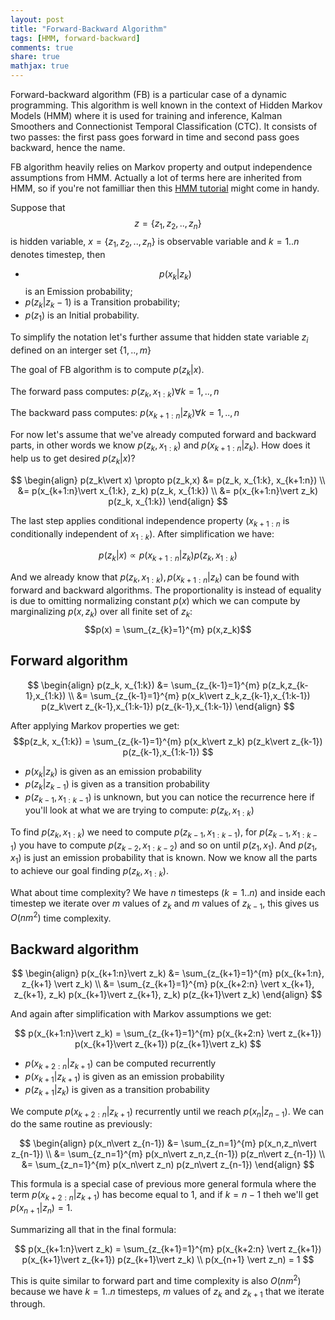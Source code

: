 ```yaml
---
layout: post
title: "Forward-Backward Algorithm"
tags: [HMM, forward-backward]
comments: true
share: true
mathjax: true
---
```


Forward-backward algorithm (FB) is a particular case of a dynamic programming. This algorithm is well known in the context of Hidden Markov Models (HMM) where it is used for training and inference, Kalman Smoothers and Connectionist Temporal Classification (CTC). 
It consists of two passes: the first pass goes forward in time and second pass goes backward, hence the name.

FB algorithm heavily relies on Markov property and output independence assumptions from HMM. Actually a lot of terms here are inherited from HMM, so if you're not familliar then this [HMM tutorial](http://cs229.stanford.edu/section/cs229-hmm.pdf) might come in handy.

Suppose that $$z=\{z_1,z_2,..,z_n\}$$ is hidden variable, $x=\{z_1,z_2,..,z_n\}$ is observable variable and $k=1..n$ denotes timestep, then

* $$p(x_k\vert z_k)$$ is an Emission probability;
* $p(z_k\vert z_k-1)$ is a Transition probability;
* $p(z_1)$ is an Initial probability.

To simplify the notation let's further assume that hidden state variable $z_i$ defined on an interger set $\{1,..,m\}$

The goal of FB algorithm is to compute $p(z_k\vert x)$.

The forward pass computes: $p(z_k,x_{1:k}) \forall k=1,..,n$

The backward pass computes: $p(x_{k+1:n} \vert  z_k) \forall k=1,..,n$

For now let's assume that we've already computed forward and backward parts, in other words we know $p(z_k,x_{1:k})$ and $p(x_{k+1:n} \vert  z_k)$. How does it help us to get desired $p(z_k\vert x)$?

$$
\begin{align}
p(z_k\vert x) \propto p(z_k,x) &= p(z_k, x_{1:k}, x_{k+1:n}) \\
&= p(x_{k+1:n}\vert x_{1:k}, z_k) p(z_k, x_{1:k}) \\
&= p(x_{k+1:n}\vert z_k) p(z_k, x_{1:k})
\end{align}
$$

The last step applies conditional independence property ($x_{k+1:n}$ is conditionally independent of $x_{1:k}$). After simplification we have: 

$$p(z_k\vert x) \propto p(x_{k+1:n}\vert z_k) p(z_k, x_{1:k}) $$

And we already know that $p(z_k, x_{1:k}), p(x_{k+1:n}\vert z_k)$ can be found with forward and backward algorithms. The proportionality is instead of equality is due to omitting normalizing constant $p(x)$ which we can compute by marginalizing $p(x,z_k)$ over all finite set of $z_k$:
$$p(x) = \sum_{z_{k}=1}^{m} p(x,z_k)$$


## Forward algorithm

$$
\begin{align}
p(z_k, x_{1:k}) &= \sum_{z_{k-1}=1}^{m} p(z_k,z_{k-1},x_{1:k}) \\
&= \sum_{z_{k-1}=1}^{m} p(x_k\vert z_k,z_{k-1},x_{1:k-1})
                     p(z_k\vert z_{k-1},x_{1:k-1})
                     p(z_{k-1},x_{1:k-1})
\end{align}
$$

After applying Markov properties we get:
$$p(z_k, x_{1:k})
= \sum_{z_{k-1}=1}^{m} p(x_k\vert z_k) 
                     p(z_k\vert z_{k-1}) 
                     p(z_{k-1},x_{1:k-1}) $$

* $p(x_k\vert z_k)$ is given as an emission probability 
* $p(z_k\vert z_{k-1})$ is given as a transition probability 
* $p(z_{k-1},x_{1:k-1})$ is unknown, but you can notice the recurrence here if you'll look at what we are trying to compute: $p(z_k, x_{1:k})$

To find $p(z_k, x_{1:k})$ we need to compute $p(z_{k-1},x_{1:k-1})$, for $p(z_{k-1},x_{1:k-1})$ you have to compute $p(z_{k-2},x_{1:k-2})$ and so on until $p(z_{1},x_{1})$. And $p(z_{1},x_{1})$ is just an emission probability that is known. Now we know all the parts to achieve our goal finding $p(z_k, x_{1:k})$. 

What about time complexity? We have $n$ timesteps ($k=1..n$) and inside each timestep we iterate over $m$ values of $z_k$ and $m$ values of $z_{k-1}$, this gives us $O(nm^2)$ time complexity.
                     

## Backward algorithm

$$
\begin{align}
p(x_{k+1:n}\vert z_k) &= \sum_{z_{k+1}=1}^{m} p(x_{k+1:n}, z_{k+1} \vert  z_k) \\
&= \sum_{z_{k+1}=1}^{m} p(x_{k+2:n} \vert  x_{k+1}, z_{k+1}, z_k)  p(x_{k+1}\vert z_{k+1}, z_k) p(z_{k+1}\vert z_k) 
\end{align}
$$

And again after simplification with Markov assumptions we get:

$$ p(x_{k+1:n}\vert z_k) = \sum_{z_{k+1}=1}^{m} p(x_{k+2:n} \vert  z_{k+1}) p(x_{k+1}\vert z_{k+1}) p(z_{k+1}\vert z_k) $$

* $p(x_{k+2:n} \vert  z_{k+1})$ can be computed recurrently
* $p(x_{k+1}\vert z_{k+1})$ is given as an emission probability 
* $p(z_{k+1}\vert z_{k})$ is given as a transition probability 

We compute $p(x_{k+2:n} \vert  z_{k+1})$ recurrently until we reach $p(x_n\vert z_{n-1})$. We can do the same routine as previously:

$$ 
\begin{align}
p(x_n\vert z_{n-1}) &= \sum_{z_n=1}^{m} p(x_n,z_n\vert z_{n-1}) \\
&= \sum_{z_n=1}^{m} p(x_n\vert z_n,z_{n-1}) p(z_n\vert z_{n-1}) \\
&= \sum_{z_n=1}^{m} p(x_n\vert z_n) p(z_n\vert z_{n-1}) 
\end{align}
$$

This formula is a special case of previous more general formula where the term $p(x_{k+2:n} \vert  z_{k+1})$ has become equal to 1, and if $k=n-1$ theh we'll get $p(x_{n+1} \vert  z_n) = 1$.

Summarizing all that in the final formula:

$$
p(x_{k+1:n}\vert z_k) = \sum_{z_{k+1}=1}^{m} p(x_{k+2:n} \vert  z_{k+1}) p(x_{k+1}\vert z_{k+1}) p(z_{k+1}\vert z_k) \\
p(x_{n+1} \vert  z_n) = 1
$$

This is quite similar to forward part and time complexity is also $O(nm^2)$ because we have $k=1..n$ timesteps, $m$ values of $z_k$ and $z_{k+1}$ that we iterate through.

